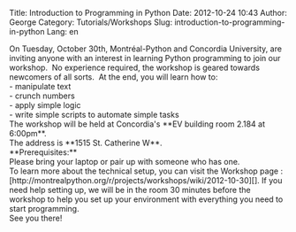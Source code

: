 Title: Introduction to Programming in Python
Date: 2012-10-24 10:43
Author: George
Category: Tutorials/Workshops
Slug: introduction-to-programming-in-python
Lang: en

<!--:en-->

<div id="magicdomid4">
On Tuesday, October 30th, Montréal-Python and Concordia University, are
inviting anyone with an interest in learning Python programming to join
our workshop.  No experience required, the workshop is geared towards
newcomers of all sorts.  At the end, you will learn how to:

</div>
<div id="magicdomid5">
- manipulate text

</div>
<div id="magicdomid6">
- crunch numbers

</div>
<div id="magicdomid7">
- apply simple logic

</div>
<div id="magicdomid8">
- write simple scripts to automate simple tasks

</div>
<div id="magicdomid10">
The workshop will be held at Concordia's **EV building room 2.184 at
6:00pm**.

</div>
<div id="magicdomid11">
The address is **1515 St. Catherine W**.

</div>
<div id="magicdomid13">
**Prerequisites:**

</div>
<div id="magicdomid14">
Please bring your laptop or pair up with someone who has one.

</div>
<div id="magicdomid17">
To learn more about the technical setup, you can visit the Workshop page
:[http://montrealpython.org/r/projects/workshops/wiki/2012-10-30][]. If
you need help setting up, we will be in the room 30 minutes before the
workshop to help you set up your environment with everything you need to
start programming.

</div>
<div>
See you there!

</div>
<!--:-->

</p>

  [http://montrealpython.org/r/projects/workshops/wiki/2012-10-30]: http://montrealpython.org/r/projects/workshops/wiki/2012-10-30
